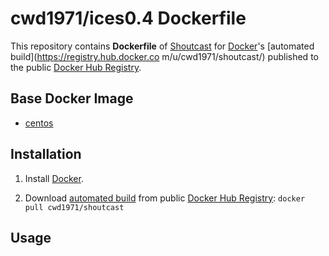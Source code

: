 # cwd1971/ices0.4 Dockerfile

This repository contains **Dockerfile** of [Shoutcast](http://download.nullsoft.com/shoutcast/tools/sc_serv2_linux_x64-latest.tar.gz) for [Docker](https://www.docker.com/)'s [automated build](https://registry.hub.docker.co
m/u/cwd1971/shoutcast/) published to the public [Docker Hub Registry](https://registry.hub.docker.com/).

## Base Docker Image

- [centos](https://registry.hub.docker.com/_/centos/)


## Installation

1. Install [Docker](https://www.docker.com/).

2. Download [automated build](https://registry.hub.docker.com/u/cwd1971/shoutcast/) from public [Docker Hub Registry](https://registry.hub.docker.com/): `docker pull cwd1971/shoutcast`

## Usage


